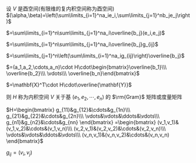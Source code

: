 设 $V$ 是酉空间(有限维的复内积空间称为酉空间)    
 $(\alpha,\beta)=\left(\sum\limits_{i=1}^na_ie_i,\sum\limits_{j=1}^nb_je_j\right)$     
    
 $=\sum\limits_{i=1}^n\sum\limits_{j=1}^na_i\overline{b_j}(e_i,e_j)$     
    
 $=\sum\limits_{i=1}^n\sum\limits_{j=1}^na_i\overline{b_j}g_{ij}$     
    
 $=\sum\limits_{j=1}^n\left(\sum\limits_{i=1}^na_ig_{ij}\right)\overline{b_j}$     
    
 $=(a_1,a_2,\cdots,a_n)\cdot H\cdot\begin{bmatrix}\overline{b_1}\\\ \overline{b_2}\\\ \vdots\\\ \overline{b_n}\end{bmatrix}$     
    
 $=\mathbf{X}^T\cdot H\cdot\overline{\mathbf{Y}}$     
    
则 $H$ 称为内积空间 $V$ 关于基 $(e_1,e_2,\cdots,e_n)$ 的 $\rm{Gram}$ 矩阵或度量矩阵    
    
 $H=\begin{bmatrix}    
g_{11}&g_{12}&\cdots&g_{1n}\\\ g_{21}&g_{22}&\cdots&g_{2n}\\\ \vdots&\vdots&\ddots&\vdots\\\ g_{n1}&g_{n2}&\cdots&g_{nn}    
\end{bmatrix}    
=\begin{bmatrix}    
(v_1,v_1)&(v_1,v_2)&\cdots&(v_1,v_n)\\\ (v_2,v_1)&(v_2,v_2)&\cdots&(v_2,v_n)\\\ \vdots&\vdots&\ddots&\vdots\\\ (v_n,v_1)&(v_n,v_2)&\cdots&(v_n,v_n)    
\end{bmatrix}$     
    
 $g_{ij}=(v_i,v_j)$     
